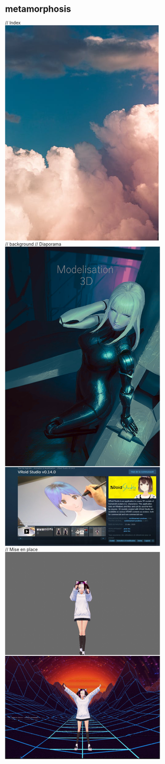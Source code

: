 # metamorphosis
// Index
![pexels-photo-3560044](https://github.com/magicickey/metamorphosis/blob/main/pexels-photo-3560044.jpeg?raw=true)
// background
// Diaporama
![blame-cibo-sci-fi-manga-wallpaper-previe](https://github.com/magicickey/metamorphosis/blob/main/blame-cibo-sci-fi-manga-wallpaper-preview.png?raw=true)
![LOGICIEL](https://github.com/magicickey/metamorphosis/blob/main/LOGICIEL.jpeg?raw=true)
// Mise en place 
![animation%20kawai%20determination](https://github.com/magicickey/metamorphosis/blob/main/animation%20kawai%20determination.png?raw=true)
![yeah](https://github.com/magicickey/metamorphosis/blob/main/yeah.png?raw=true)
